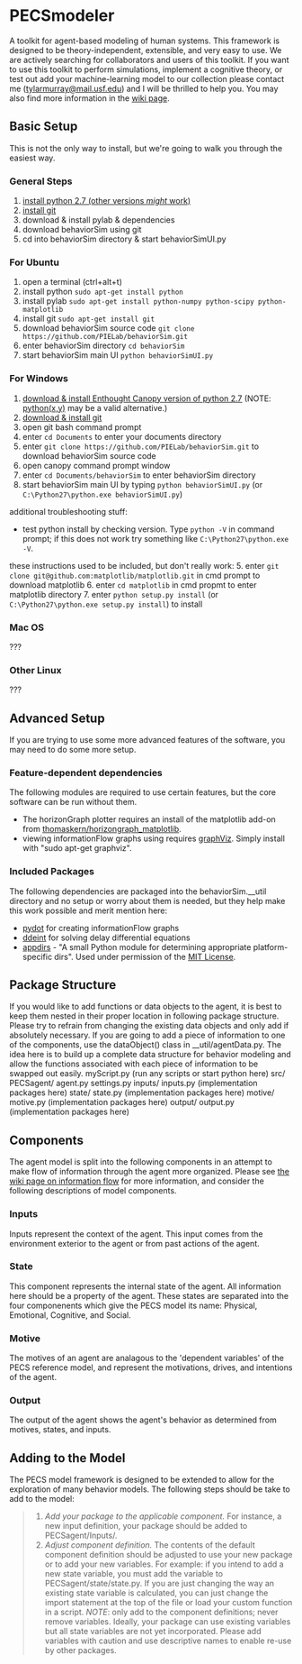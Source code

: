 PECSmodeler
===========

A toolkit for agent-based modeling of human systems. This framework is designed to be theory-independent, extensible, and very easy to use. We are actively searching for collaborators and users of this toolkit. If you want to use this toolkit to perform simulations, implement a cognitive theory, or test out add your machine-learning model to our collection please contact me (tylarmurray@mail.usf.edu) and I will be thrilled to help you. You may also find more information in the [wiki page](https://github.com/7yl4r/PECSmodeler/wiki).

Basic Setup
-------------------------
This is not the only way to install, but we're going to walk you through the easiest way.
### General Steps ###
1. [install python 2.7 (other versions *might* work)](http://www.python.org/download/)
2. [install git](http://git-scm.com/book/en/Getting-Started-Installing-Git)
3. download & install pylab & dependencies
4. download behaviorSim using git
5. cd into behaviorSim directory & start behaviorSimUI.py

### For Ubuntu ###
1. open a terminal (ctrl+alt+t)
2. install python `sudo apt-get install python`
3. install pylab `sudo apt-get install python-numpy python-scipy python-matplotlib`
4. install git `sudo apt-get install git`
5. download behaviorSim source code `git clone https://github.com/PIELab/behaviorSim.git`
6. enter behaviorSim directory `cd behaviorSim`
7. start behaviorSim main UI `python behaviorSimUI.py`

### For Windows ###
1. [download & install Enthought Canopy version of python 2.7](https://www.enthought.com/downloads/) (NOTE: [python(x,y)](https://code.google.com/p/pythonxy/wiki/Downloads?tm=2) may be a valid alternative.)
2. [download & install git](http://git-scm.com/download/win)
3. open git bash command prompt
4. enter `cd Documents` to enter your documents directory
5. enter `git clone https://github.com/PIELab/behaviorSim.git` to download behaviorSim source code
6. open canopy command prompt window
6. enter `cd Documents/behaviorSim` to enter behaviorSim directory 
7. start behaviorSim main UI by typing `python behaviorSimUI.py` (or `C:\Python27\python.exe behaviorSimUI.py`)

additional troubleshooting stuff:
* test python install by checking version. Type `python -V` in command prompt; if this does not work try something like `C:\Python27\python.exe -V`.

these instructions used to be included, but don't really work:
5. enter `git clone git@github.com:matplotlib/matplotlib.git` in cmd prompt to download matplotlib
6. enter `cd matplotlib` in cmd propmt to enter matplotlib directory
7. enter `python setup.py install` (or `C:\Python27\python.exe setup.py install`) to install

### Mac OS ###
???

### Other Linux ###
???

Advanced Setup
-------------------
If you are trying to use some more advanced features of the software, you may need to do some more setup.

### Feature-dependent dependencies ###
The following modules are required to use certain features, but the core software can be run without them.
* The horizonGraph plotter requires an install of the matplotlib add-on from [thomaskern/horizongraph_matplotlib](https://github.com/thomaskern/horizongraph_matplotlib).
* viewing informationFlow graphs using requires [graphViz](http://www.graphviz.org/). Simply install with "sudo apt-get graphviz".

### Included Packages ###
The following dependencies are packaged into the behaviorSim.__util directory and no setup or worry about them is needed, but they help make this work possible and merit mention here:
* [pydot](https://code.google.com/p/pydot/) for creating informationFlow graphs
* [ddeint](http://zulko.wordpress.com/2013/03/01/delay-differential-equations-easy-with-python/) for solving delay differential equations
* [appdirs](https://pypi.python.org/pypi/appdirs/1.2.0) - "A small Python module for determining appropriate platform-specific dirs". Used under permission of the [MIT License](http://opensource.org/licenses/MIT).

Package Structure
-----------------
If you would like to add functions or data objects to the agent, it is best to keep them nested in their proper location in following package structure. Please try to refrain from changing the existing data objects and only add if absolutely necessary. If you are going to add a piece of information to one of the components, use the dataObject() class in __util/agentData.py. The idea here is to build up a complete data structure for behavior modeling and allow the functions associated with each piece of information to be swapped out easily.
		myScript.py (run any scripts or start python here)
		src/
			PECSagent/
				agent.py
				settings.py
				inputs/
					inputs.py
					(implementation packages here)
				state/
					state.py
					(implementation packages here)
				motive/
					motive.py
					(implementation packages here)
				output/
					output.py
					(implementation packages here)

Components
-----------
The agent model is split into the following components in an attempt to make flow of information through the agent more organized. Please see [the wiki page on information flow](https://github.com/PIELab/behaviorSim/wiki/information-flow) for more information, and consider the following descriptions of model components.
### Inputs ###
Inputs represent the context of the agent. This input comes from the environment exterior to the agent or from past actions of the agent.

### State ###
This component represents the internal state of the agent. All information here should be a property of the agent. These states are separated into the four componenents which give the PECS model its name: Physical, Emotional, Cognitive, and Social.

### Motive ###
The motives of an agent are analagous to the 'dependent variables' of the PECS reference model, and represent the motivations, drives, and intentions of the agent.

### Output ###
The output of the agent shows the agent's behavior as determined from motives, states, and inputs.

Adding to the Model
--------------------
The PECS model framework is designed to be extended to allow for the exploration of many behavior models. The following steps should be take to add to the model:
> 1. *Add your package to the applicable component.* 
> For instance, a new input definition, your package should be added to PECSagent/Inputs/. 
> 2. *Adjust component definition.* 
> The contents of the default component definition should be adjusted to use your new package or to add your new variables. For example: if you intend to add a new state variable, you must add the variable to PECSagent/state/state.py. If you are just changing the way an existing state variable is calculated, you can just change the import statement at the top of the file or load your custom function in a script.
>*NOTE*: only add to the component definitions; never remove variables. Ideally, your package can use existing variables but all state variables are not yet incorporated. Please add variables with caution and use descriptive names to enable re-use by other packages.
